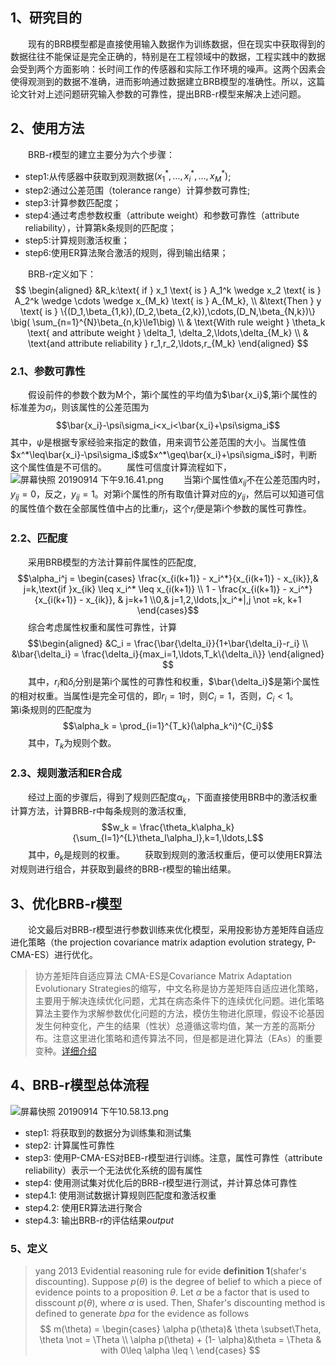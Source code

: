 ## 1、研究目的
&emsp;&emsp;现有的BRB模型都是直接使用输入数据作为训练数据，但在现实中获取得到的数据往往不能保证是完全正确的，特别是在工程领域中的数据，工程实践中的数据会受到两个方面影响：长时间工作的传感器和实际工作环境的噪声。这两个因素会使得观测到的数据不准确，进而影响通过数据建立BRB模型的准确性。所以，这篇论文针对上述问题研究输入参数的可靠性，提出BRB-r模型来解决上述问题。
## 2、使用方法
&emsp;&emsp;BRB-r模型的建立主要分为六个步骤：
- step1:从传感器中获取到观测数据$(x_1^*,\ldots,x_i^*,\ldots,x_M^*)$;
- step2:通过公差范围（tolerance range）计算参数可靠性;
- step3:计算参数匹配度；
- step4:通过考虑参数权重（attribute weight）和参数可靠性（attribute reliability），计算第k条规则的匹配度；
- step5:计算规则激活权重；
- step6:使用ER算法聚合激活的规则，得到输出结果；

&emsp;&emsp;BRB-r定义如下：
$$
\begin{aligned}
&R_k:\text{ if } x_1 \text{ is } A_1^k \wedge x_2 \text{ is } A_2^k \wedge \cdots \wedge x_{M_k} \text{ is } A_{M_k}, \\
&\text{Then } y \text{ is } \{(D_1,\beta_{1,k}),(D_2,\beta_{2,k}),\cdots,(D_N,\beta_{N,k})\} \big( \sum_{n=1}^{N}\beta_{n,k}\le1\big) \\
& \text{With rule weight } \theta_k \text{ and attribute weight } \delta_1, \delta_2,\ldots,\delta_{M_k} \\
& \text{and attribute reliability } r_1,r_2,\ldots,r_{M_k}
\end{aligned}
$$

### 2.1、参数可靠性
&emsp;&emsp;假设前件的参数个数为M个，第i个属性的平均值为$\bar{x_i}$,第i个属性的标准差为$\sigma_i$，则该属性的公差范围为
$$\bar{x_i}-\psi\sigma_i<x_i<\bar{x_i}+\psi\sigma_i$$
其中，$\psi$是根据专家经验来指定的数值，用来调节公差范围的大小。当属性值$x^*\leq\bar{x_i}-\psi\sigma_i$或$x^*\geq\bar{x_i}+\psi\sigma_i$时，判断这个属性值是不可信的。
&emsp;&emsp;属性可信度计算流程如下，
![屏幕快照 20190914 下午9.16.41.png](0)
&emsp;&emsp;当第i个属性值$x_{ij}$不在公差范围内时，$y_{ij}=0$，反之，$y_{ij}=1$。对第i个属性的所有取值计算对应的$y_{ij}$，然后可以知道可信的属性值个数在全部属性值中占的比重$r_i$，这个$r_i$便是第i个参数的属性可靠性。
### 2.2、匹配度
&emsp;&emsp;采用BRB模型的方法计算前件属性的匹配度,
$$\alpha_i^j = \begin{cases} \frac{x_{i(k+1)} - x_i^*}{x_{i(k+1)} - x_{ik}},& j=k,\text{if }x_{ik} \leq x_i^* \leq x_{i(k+1)} \\ 1 - \frac{x_{i(k+1)} - x_i^*}{x_{i(k+1)} - x_{ik}}, & j=k+1 \\0,& j=1,2,\ldots,|x_i^*|,j \not =k, k+1 \end{cases}$$
&emsp;&emsp;综合考虑属性权重和属性可靠性，计算
$$\begin{aligned}
&C_i = \frac{\bar{\delta_i}}{1+\bar{\delta_i}-r_i} \\
&\bar{\delta_i} = \frac{\delta_i}{max_i=1,\ldots,T_k\{\delta_i\}}
\end{aligned}
$$
&emsp;&emsp;其中，$r_i$和$\delta_i$分别是第i个属性的可靠性和权重，$\bar{\delta_i}$是第i个属性的相对权重。当属性i是完全可信的，即$r_i = 1$时，则$C_i=1$，否则，$C_i < 1$。
&emsp;&emsp;第i条规则的匹配度为
$$\alpha_k = \prod_{i=1}^{T_k}(\alpha_k^i)^{C_i}$$
&emsp;&emsp;其中，$T_k$为规则个数。
### 2.3、规则激活和ER合成
&emsp;&emsp;经过上面的步骤后，得到了规则匹配度$\alpha_k$，下面直接使用BRB中的激活权重计算方法，计算BRB-r中每条规则的激活权重,
$$w_k = \frac{\theta_k\alpha_k}{\sum_{l=1}^{L}\theta_l\alpha_l},k=1,\ldots,L$$
&emsp;&emsp;其中，$\theta_k$是规则的权重。
&emsp;&emsp;获取到规则的激活权重后，便可以使用ER算法对规则进行组合，并获取到最终的BRB-r模型的输出结果。
## 3、优化BRB-r模型
&emsp;&emsp;论文最后对BRB-r模型进行参数训练来优化模型，采用投影协方差矩阵自适应进化策略（the projection covariance matrix adaption evolution strategy, P-CMA-ES）进行优化。

> 协方差矩阵自适应算法
CMA-ES是Covariance Matrix Adaptation Evolutionary Strategies的缩写，中文名称是协方差矩阵自适应进化策略，主要用于解决连续优化问题，尤其在病态条件下的连续优化问题。进化策略算法主要作为求解参数优化问题的方法，模仿生物进化原理，假设不论基因发生何种变化，产生的结果（性状）总遵循这零均值，某一方差的高斯分布。注意这里进化策略和遗传算法不同，但是都是进化算法（EAs）的重要变种。[详细介绍](https://www.cnblogs.com/tsingke/p/6258967.html)

## 4、BRB-r模型总体流程
![屏幕快照 20190914 下午10.58.13.png](1)
- step1: 将获取到的数据分为训练集和测试集
- step2: 计算属性可靠性
- step3: 使用P-CMA-ES对BEB-r模型进行训练。注意，属性可靠性（attribute reliability）表示一个无法优化系统的固有属性
- step4: 使用测试集对优化后的BRB-r模型进行测试，并计算总体可靠性
- step4.1: 使用测试数据计算规则匹配度和激活权重
- step4.2: 使用ER算法进行聚合
- step4.3: 输出BRB-r的评估结果$output$

### 5、定义
> yang 2013 Evidential reasoning rule for evide
**definition 1**(shafer's discounting). Suppose $p(\theta)$ is the degree of belief to which a piece of evidence points to a proposition $\theta$. Let $\alpha$ be a factor that is used to disscount $p(\theta)$, where $\alpha$ is used. Then, Shafer's discounting method is defined to generate $bpa$ for the evidence as follows
$$
m(\theta) = 
\begin{cases}
\alpha p(\theta)& \theta \subset\Theta, \theta \not = \Theta \\
\alpha p(\theta) + (1- \alpha)&\theta = \Theta & with 0\leq \alpha \leq \
\end{cases}
$$
